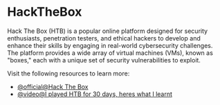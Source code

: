 # HackTheBox

Hack The Box (HTB) is a popular online platform designed for security enthusiasts, penetration testers, and ethical hackers to develop and enhance their skills by engaging in real-world cybersecurity challenges. The platform provides a wide array of virtual machines (VMs), known as "boxes," each with a unique set of security vulnerabilities to exploit.

Visit the following resources to learn more:

- [@official@Hack The Box](https://www.hackthebox.com/)
- [@video@I played HTB for 30 days, heres what I learnt](https://www.youtube.com/watch?v=bPv5pb7AcYs)